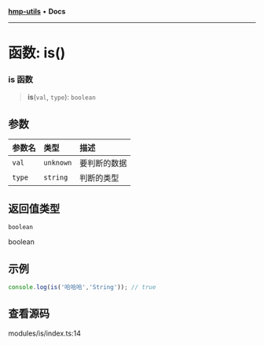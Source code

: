 [**hmp-utils**](../README.md) • **Docs**

***

# 函数: is()

### is 函数

> **is**(`val`, `type`): `boolean`

## 参数

| 参数名 | 类型 | 描述 |
| :------ | :------ | :------ |
| `val` | `unknown` | 要判断的数据 |
| `type` | `string` | 判断的类型 |

## 返回值类型

`boolean`

boolean

## 示例

```ts
console.log(is('哈哈哈','String')); // true
```

## 查看源码

modules/is/index.ts:14

